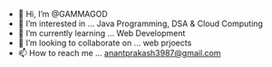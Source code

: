 - 👋 Hi, I’m @GAMMAGOD
- 👀 I’m interested in ... Java Programming, DSA & Cloud Computing
- 🌱 I’m currently learning ... Web Development
- 💞️ I’m looking to collaborate on ... web prjoects
- 📫 How to reach me ... anantprakash3987@gmail.com

<!---
GAMMAGOD/GAMMAGOD is a ✨ special ✨ repository because its `README.md` (this file) appears on your GitHub profile.
You can click the Preview link to take a look at your changes.
--->
